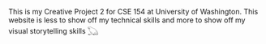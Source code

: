This is my Creative Project 2 for CSE 154 at University of Washington. This website is less to show off my technical skills and more to show off my visual storytelling skills 𓆏
